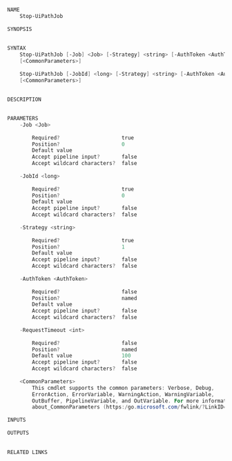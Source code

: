 ﻿```PowerShell

NAME
    Stop-UiPathJob
    
SYNOPSIS
    
    
SYNTAX
    Stop-UiPathJob [-Job] <Job> [-Strategy] <string> [-AuthToken <AuthToken>] [-RequestTimeout <int>] 
    [<CommonParameters>]
    
    Stop-UiPathJob [-JobId] <long> [-Strategy] <string> [-AuthToken <AuthToken>] [-RequestTimeout <int>] 
    [<CommonParameters>]
    
    
DESCRIPTION
    

PARAMETERS
    -Job <Job>
        
        Required?                    true
        Position?                    0
        Default value                
        Accept pipeline input?       false
        Accept wildcard characters?  false
        
    -JobId <long>
        
        Required?                    true
        Position?                    0
        Default value                
        Accept pipeline input?       false
        Accept wildcard characters?  false
        
    -Strategy <string>
        
        Required?                    true
        Position?                    1
        Default value                
        Accept pipeline input?       false
        Accept wildcard characters?  false
        
    -AuthToken <AuthToken>
        
        Required?                    false
        Position?                    named
        Default value                
        Accept pipeline input?       false
        Accept wildcard characters?  false
        
    -RequestTimeout <int>
        
        Required?                    false
        Position?                    named
        Default value                100
        Accept pipeline input?       false
        Accept wildcard characters?  false
        
    <CommonParameters>
        This cmdlet supports the common parameters: Verbose, Debug,
        ErrorAction, ErrorVariable, WarningAction, WarningVariable,
        OutBuffer, PipelineVariable, and OutVariable. For more information, see 
        about_CommonParameters (https:/go.microsoft.com/fwlink/?LinkID=113216). 
    
INPUTS
    
OUTPUTS
    
    
RELATED LINKS



```
